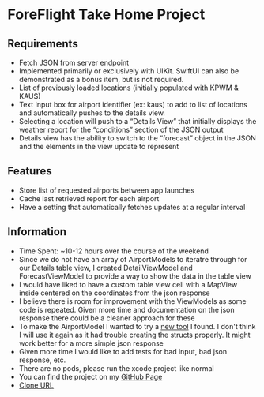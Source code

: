 # ForeFlight Take Home Project

## Requirements

- Fetch JSON from server endpoint
- Implemented primarily or exclusively with UIKit. SwiftUI can also be
demonstrated as a bonus item, but is not required.
- List of previously loaded locations (initially populated with KPWM & KAUS)
- Text Input box for airport identifier (ex: kaus) to add to list of locations and
automatically pushes to the details view.
- Selecting a location will push to a “Details View” that initially displays the weather
report for the “conditions” section of the JSON output
- Details view has the ability to switch to the “forecast” object in the JSON and the
elements in the view update to represent

## Features

- Store list of requested airports between app launches
- Cache last retrieved report for each airport
- Have a setting that automatically fetches updates at a regular interval

## Information

- Time Spent: ~10-12 hours over the course of the weekend
- Since we do not have an array of AirportModels to iteratre through for our Details table view, I created DetailViewModel and ForecastViewModel to provide a way to show the data in the table view
- I would have liked to have a custom table view cell with a MapView inside centered on the coordinates from the json response
- I believe there is room for improvement with the ViewModels as some code is repeated. Given more time and documentation on the json response there could be a cleaner approach for these
- To make the AirportModel I wanted to try a [new tool](https://app.quicktype.io/) I found. I don't think I will use it again as it had trouble creating the structs properly. It might work better for a more simple json response
- Given more time I would like to add tests for bad input, bad json response, etc.
- There are no pods, please run the xcode project like normal
- You can find the project on my [GitHub Page](https://github.com/AndyLindberg/foreflight-project)
- [Clone URL](https://github.com/AndyLindberg/foreflight-project.git)



